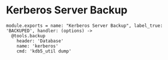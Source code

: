 
# Kerberos Server Backup

    module.exports = name: "Kerberos Server Backup", label_true: 'BACKUPED', handler: (options) ->
      @tools.backup
        header: 'Database'
        name: 'kerberos'
        cmd: 'kdb5_util dump'
